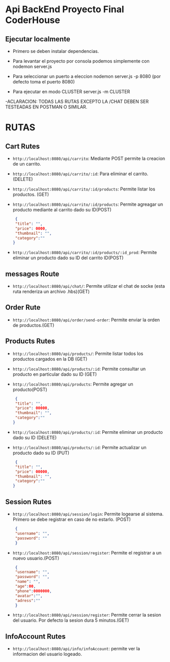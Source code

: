 # Api BackEnd Proyecto Final CoderHouse

## Ejecutar localmente

- Primero se deben instalar dependencias.

- Para levantar el proyecto por consola podemos simplemente con nodemon server.js

- Para seleccionar un puerto a eleccion nodemon server.js -p 8080 (por defecto toma el puerto 8080)

- Para ejecutar en modo CLUSTER server.js -m CLUSTER

-ACLARACION: TODAS LAS RUTAS EXCEPTO LA /CHAT DEBEN SER TESTEADAS EN POSTMAN O SIMILAR. 


# RUTAS

## Cart Rutes

- `http://localhost:8080/api/carrito`: Mediante POST permite la creacion de un carrito.

- `http://localhost:8080/api/carrito/:id`: Para eliminar el carrito. (DELETE)

- `http://localhost:8080/api/carrito/:id/products`: Permite listar los productos. (GET)

- `http://localhost:8080/api/carrito/:id/products`: Permite agreagar un producto mediante al carrito dado su ID(POST)

   ```json
    {
    "title": "",
    "price": 0000,
    "thumbnail": "",
    "category":""
   } 
   ```
- `http://localhost:8080/api/carrito/:id/products/:id_prod`: Permite eliminar un producto dado su ID del carrito ID(POST)

## messages Route

- `http://localhost:8080/api/chat/`: Permite utilizar el chat de socke (esta ruta renderiza un archivo .hbs)(GET)

## Order Rute

- `http://localhost:8080/api/order/send-order`: Permite enviar la orden de productos.(GET)

## Products Rutes

- `http://localhost:8080/api/products/`: Permite listar todos los productos cargados en la DB (GET)

- `http://localhost:8080/api/products/:id`: Permite consultar un producto en particular dado su ID (GET)

- `http://localhost:8080/api/products`: Permite agregar un producto(POST)

   ```json
    {
    "title": "",
    "price": 00000,
    "thumbnail": "",
    "category":""
   } 
   ```

- `http://localhost:8080/api/products/:id`: Permite eliminar un producto dado su ID (DELETE)

- `http://localhost:8080/api/products/:id`: Permite actualizar un producto dado su ID (PUT)

   ```json
    {
    "title": "",
    "price": 00000,
    "thumbnail": "",
    "category":""
   } 
   ```

## Session Rutes

- `http://localhost:8080/api/session/login`: Permite logearse al sistema. Primero se debe registrar en caso de no estarlo. (POST)

   ```json
    {
    "username": "",
    "password": ""
    } 
   ```

- `http://localhost:8080/api/session/register`: Permite el registrar a un nuevo usuario.(POST)

   ```json
    {
    "username": "",
    "password": "",
    "name": "",
    "age":00,
    "phone":0000000,
    "avatar":"",
    "adress":""
    } 
   ```

- `http://localhost:8080/api/session/register`: Permite cerrar la sesion del usuario. Por defecto la sesion dura 5 minutos.(GET)

## InfoAccount Rutes

- `http://localhost:8080/api/info/infoAccount`: permite ver la informacion del usuario logeado.
 